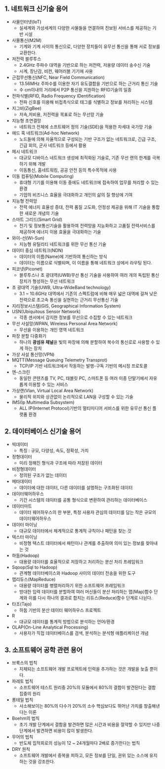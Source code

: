 ## 1. 네트워크 신기술 용어
- 사물인터넷(IoT)
  - 실세계와 가상세계의 다양한 사물들을 연결하여 진보된 서비스를 제공하는 기반 시설
- 사물통신(M2M)
  - 기계와 기계 사이의 통신으로, 다양한 장치들이 유무선 통신을 통해 서로 정보를 교환한다.
- 저전력 블루투스
  - 2.4GHz 주파수 대역을 기반으로 하는 저전력, 저용량 데이터 송수신 기술
  - 시계, 장난감, 비컨, 웨어러블 기기에 사용
- 근접무선통신(NFC, Near Field Communication)
  - 13.56MHz 주파수를 이용한 자기 유도결합을 기반으로 하는 근거리 통신 기술
  - 수 cm이내의 거리에서 P2P 통신을 지원하는 RFID기술의 일종
- 전파식별(RFID, Radio Frequency IDentification)
  - 전파 신호를 이용해 비접촉식으로 태그를 식별하고 정보를 처리하는 시스템
- 지그비(ZigBee)
  - 저속,저비용, 저전력을 목표로 하는 무선망 기술
- 지능형 초연결망
  - 네트워크 전체에 소프트웨어 정의 기술(SDE)을 적용한 차세대 국가망 기술
- 애드 혹 네트워크(Ad-hoc Network)
  - 노드들에 의해 자율적으로 구성되는 기반 구조가 없는 네트워크로, 긴급 구조, 긴급 회의, 군사 네트워크 등에서 활용
- 메시 네트워크
  - 대규모 디바이스 네트워크 생성에 최적화된 기술로, 기존 무선 랜의 한계를 극복하기 위해 개발
  - 이동통신, 홈네트워킹, 공공 안전 등의 특수목적에 사용
- 이동 컴퓨팅(Mobile Computing)
  - 휴대형 기기를 이용해 이동 중에도 네트워크에 접속하여 업무를 처리할 수 있는 환경
  - 기업의 비즈니스 효율을 극대화하고 개인의 삶의 질 향상에 기여
- 지능형 전력망
  - 전력 에너지 효율성 증대, 전력 품질 고도화, 안정성 제공을 위해 IT 기술을 통합한 새로운 개념의 기술
- 스마트 그리드(Smart Grid)
  - 전기 및 정보통신기술을 활용하여 전력망을 지능화하고 고품질 전력서비스를 제공하며 에너지 이용 효율을 극대화하는 기술
- 와이-선(Wi-Sun)
  - 지능형 유틸리티 네트워크를 위한 무선 통신 기술
- 데이터 중심 네트워크(NDN)
  - 데이터의 이름(Name)에 기반하여 통신하는 방식
  - 데이터는 이름으로 식별되며, 이 이름을 통해 네트워크 상에서 라우팅 된다.
- 피코넷(Piconet)
  - 블루투스나 초 광대역(UWB)무선 통신 기술을 사용하여 여러 개의 독립된 통신 장치가 형성하는 무선 네트워크
- 초 광대역 기술(UWB, Ultra-WideBand technology)
  - 3.1 ~ 10.6GHz 대역에서 기존의 스펙트럼에 비해 매우 넓은 대역에 걸쳐 낮은 전력으로 초고속 통신을 실현하는 근거리 무선통신 기술
- 지리정보시스템(GIS, Geographical Information System)
- USN(Ubiquitous Sensor Network)
  - 각종 센서에서 감지한 정보를 무선으로 수집할 수 있는 네트워크
- 무선 사설망(WPAN, Wireless Personal Area Network)
  - 무선을 이용하는 개인 영역 네트워크
- 파장 분할 다중화기
  - 하나의 **광섬유 채널**을 빛의 파장에 의해 분할하여 복수의 통신로로 사용할 수 있게 하는 장치
- 가상 사설 통신망(VPN)
- MQTT(Message Queuing Telemetry Transprot)
  - TCP/IP 기반 네트워크에서 작동하는 발행-구독 기반의 메시징 프로토콜
- 엔-스크린
  - 동일한 콘텐츠를 TV, PC, 태블릿 PC, 스마트폰 등 여러 이종 단말기에서 자유롭게 이용할 수 있는 서비스
- 가상랜(Vlan, Virtual Local Area Network)
  - 물리적 위치와 상관없이 논리적으로 LAN을 구성할 수 있는 기술
- IMS(Ip Multimedia Subsystem)
  - ALL IP(Internet Protocol)기반의 멀티미디어 서비스를 위한 유무선 통신 플랫폼 환경

## 2. 데이터베이스 신기술 용어
- 빅데이터
  - 특징 : 규모, 다양성, 속도, 정확성, 가치
- 정형데이터
  - 미리 정해진 형식과 구조에 따라 저장된 데이터
- 비정형데이터
  - 정의된 구조가 없는 데이터
- 메타데이터
  - 데이터에 대한 데이터, 다른 데이터를 설명하는 구조화된 데이터
- 데이터웨어하우스
  - 기간 시스템의 데이터를 공통 형식으로 변환하여 관리하는 데이터베이스
- 데이터마트
  - 데이터 웨어하우스의 한 부분, 특정 사용자 관심의 데이터를 담는 작은 규모의 데이터웨어하우스
- 데이터 마이닝
  - 대규모 데이터에서 체계적으로 통계적 규칙이나 패턴을 찾는 것
- 텍스터 마이닝
  - 비정형 텍스트 데이터에서 패턴이나 관계를 추출하여 의미 있는 정보를 찾아내는 것
- 하둡(Hadoop)
  - 대용량 데이터를 효율적으로 저장하고 처리하는 분산 처리 프레임워크
- Sqoop(Sql to Hadoop)
  - 관계형 데이터베이스와 Hadoop 사이의 데이터 전송을 위한 도구
- 맵리듀스(MapReduce)
  - 대용량 데이터를 병렬처리하기 위한 소프트웨어 프레임워크
  - 방대한 입력 데이터를 분할하여 여러 머신들이 분산 처리하는 맵(Map)함수 단계와 이를 다시 하나의 결과로 합치는 리듀스(Reduce)함수 단계로 나뉜다.
- 타조(Tajo)
  - 하둡 기반의 분산 데이터 웨어하우스 프로젝트
- R
  - 대규모 데이터를 통계적 방법으로 분석하는 언어/환경
- OLAP(On-Line Analytical Processing)
  - 사용자가 직접 데이터베이스를 검색, 분석하는 분석형 애플리케이션 개념

## 3. 소프트웨어 공학 관련 용어
- 브룩스의 법칙
  - 지체되는 소프트웨어 개발 프로젝트에 인력을 추가하는 것은 개발을 늦출 뿐이다.
- 파레토 법칙
  - 소프트웨어 테스트 원리중 20%의 모듈에서 80%의 결함이 발견된다는 결함 집중의 원리
- 롱테일 법칙
  - 사소해보이는 80%의 다수가 20%의 소수 핵심보다도 뛰어난 가치를 창출해낸다는 이론
- Boehm의 법칙
  - 초기 개발 단계에서 결함을 발견하면 많은 시간과 비용을 절약할 수 있지만 나중 단계에서 발견하면 비용이 많이 발생한다.
- 무어의 법칙
  - 반도체 집적회로의 성능이 12 ~ 24개월마다 2배로 증가한다는 법칙
- DRY 원칙
  - 소프트웨어 개발에서 중복을 피하고, 모든 정보를 단일, 권위 있는 소스에 유지하는 것을 강조한다.